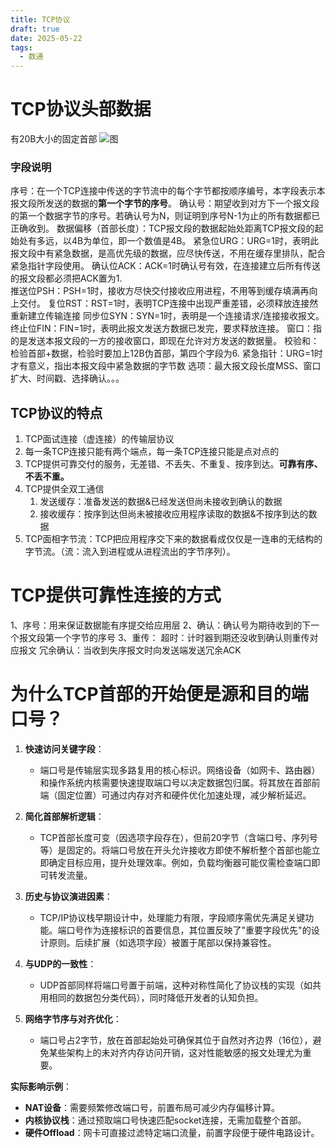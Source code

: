 ```yaml
---
title: TCP协议
draft: true
date: 2025-05-22
tags:
  - 数通
---
```

# TCP协议头部数据

有20B大小的固定首部
![图](../../../images/network/tcp_header.png)
### 字段说明
序号：在一个TCP连接中传送的字节流中的每个字节都按顺序编号，本字段表示本报文段所发送的数据的**第一个字节的序号**。
确认号：期望收到对方下一个报文段的第一个数据字节的序号。若确认号为N，则证明到序号N-1为止的所有数据都已正确收到。
数据偏移（首部长度）：TCP报文段的数据起始处距离TCP报文段的起始处有多远，以4B为单位，即一个数值是4B。
紧急位URG：URG=1时，表明此报文段中有紧急数据，是高优先级的数据，应尽快传送，不用在缓存里排队，配合紧急指针字段使用。
确认位ACK：ACK=1时确认号有效，在连接建立后所有传送的报文段都必须把ACK置为1.  
推送位PSH：PSH=1时，接收方尽快交付接收应用进程，不用等到缓存填满再向上交付。
复位RST：RST=1时，表明TCP连接中出现严重差错，必须释放连接然重新建立传输连接
同步位SYN：SYN=1时，表明是一个连接请求/连接接收报文。
终止位FIN：FIN=1时，表明此报文发送方数据已发完，要求释放连接。
窗口：指的是发送本报文段的一方的接收窗口，即现在允许对方发送的数据量。
校验和：检验首部+数据，检验时要加上12B伪首部，第四个字段为6.
紧急指针：URG=1时才有意义，指出本报文段中紧急数据的字节数
选项：最大报文段长度MSS、窗口扩大、时间戳、选择确认。。。
## TCP协议的特点

1. TCP面试连接（虚连接）的传输层协议
2. 每一条TCP连接只能有两个端点，每一条TCP连接只能是点对点的
3. TCP提供可靠交付的服务，无差错、不丢失、不重复、按序到达。**可靠有序、不丢不重。**
4. TCP提供全双工通信
	1. 发送缓存：准备发送的数据&已经发送但尚未接收到确认的数据
	2. 接收缓存：按序到达但尚未被接收应用程序读取的数据&不按序到达的数据
5. TCP面相字节流：TCP把应用程序交下来的数据看成仅仅是一连串的无结构的字节流。（流：流入到进程或从进程流出的字节序列）。

# TCP提供可靠性连接的方式

1、序号：用来保证数据能有序提交给应用层
2、确认：确认号为期待收到的下一个报文段第一个字节的序号
3、重传：
	超时：计时器到期还没收到确认则重传对应报文
	冗余确认：当收到失序报文时向发送端发送冗余ACK

# 为什么TCP首部的开始便是源和目的端口号？

1. **快速访问关键字段**：
   - 端口号是传输层实现多路复用的核心标识。网络设备（如网卡、路由器）和操作系统内核需要快速提取端口号以决定数据包归属。将其放在首部前端（固定位置）可通过内存对齐和硬件优化加速处理，减少解析延迟。

2. **简化首部解析逻辑**：
   - TCP首部长度可变（因选项字段存在），但前20字节（含端口号、序列号等）是固定的。将端口号放在开头允许接收方即使不解析整个首部也能立即确定目标应用，提升处理效率。例如，负载均衡器可能仅需检查端口即可转发流量。

3. **历史与协议演进因素**：
   - TCP/IP协议栈早期设计中，处理能力有限，字段顺序需优先满足关键功能。端口号作为连接标识的首要信息，其位置反映了"重要字段优先"的设计原则。后续扩展（如选项字段）被置于尾部以保持兼容性。

4. **与UDP的一致性**：
   - UDP首部同样将端口号置于前端，这种对称性简化了协议栈的实现（如共用相同的数据包分类代码），同时降低开发者的认知负担。

5. **网络字节序与对齐优化**：
   - 端口号占2字节，放在首部起始处可确保其位于自然对齐边界（16位），避免某些架构上的未对齐内存访问开销，这对性能敏感的报文处理尤为重要。

**实际影响示例**：
- **NAT设备**：需要频繁修改端口号，前置布局可减少内存偏移计算。
- **内核协议栈**：通过预取端口号快速匹配socket连接，无需加载整个首部。
- **硬件Offload**：网卡可直接过滤特定端口流量，前置字段便于硬件电路设计。
